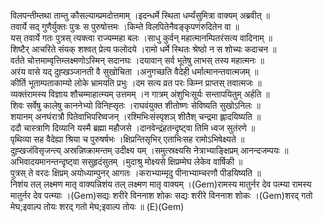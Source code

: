 

  
विलपन्तीम्तथा ताम्तु कौसल्याम्प्रमदोत्तमाम् ।इदन्धर्मे स्थिता धर्म्यंसुमित्रा वाक्यम् अब्रवीत्  ॥   
तवार्ये सद् गुणैर्युक्तः पुत्रः स पुरुषोत्तमः ।किम्ते विलपितेनैवङ्कृपणंरुदितेन वा  ॥   
यस् तवार्ये गतः पुत्रस् त्यक्त्वा राज्यम्महा बलः ।साधु कुर्वन् महात्मानम्पितरंसत्य वादिनाम्  ॥   
शिष्टैर् आचरिते संयक् शश्वत् प्रेत्य फलोदये ।रामो धर्मे स्थितः श्रेष्ठो न स शोच्यः कदाचन  ॥   
वर्तते चोत्तमाम्वृत्तिम्लक्ष्मणोऽस्मिन् सदानघः ।दयावान् सर्व भूतेषु लाभस् तस्य महात्मनः  ॥   
अरंय वासे यद् दुह्खञ्जानती वै सुखोचिता ।अनुगच्छति वैदेही धर्मात्मानन्तवात्मजम्  ॥   
कीर्ति भूताम्पताकाम्यो लोके भ्रामयति प्रभुः ।दम सत्य व्रत परः किम्न प्राप्तस् तवात्मजः  ॥   
व्यक्तंरामस्य विज्ञाय शौचम्माहात्म्यम् उत्तमम् ।न गात्रम् अंशुभिःसूर्यः सन्तापयितुम् अर्हति  ॥   
शिवः सर्वेषु कालेषु काननेभ्यो विनिह्सृतः ।राघवंयुक्त शीतोष्णः सेविष्यति सुखोऽनिलः  ॥   
शयानम् अनघंरात्रौ पितेवाभिपरिष्वजन् ।रश्मिभिःसंस्पृशञ् शीतैश् चन्द्रमा ह्लादयिष्यति  ॥   
ददौ चास्त्राणि दिव्यानि यस्मै ब्रह्मा महौजसे ।दानवेन्द्रंहतन्दृष्ट्वा तिमि ध्वज सुतंरणे  ॥   
पृथिव्या सह वैदेह्या श्रिया च पुरुषर्षभः ।क्षिप्रन्तिसृभिर् एताभिःसह रामोऽभिषेक्ष्यते  ॥   
दुह्खजंविसृजन्त्य् अस्रन्निष्क्रामन्तम् उदीक्ष्य यम् ।समुत्स्रक्ष्यसि नेत्राभ्याङ्क्षिप्रम् आनन्दजम्पयः  ॥   
अभिवादयमानन्तन्दृष्ट्वा ससुहृदंसुतम् ।मुदाश्रु मोक्ष्यसे क्षिप्रम्मेघ लेकेव वार्षिकी  ॥   
पुत्रस् ते वरदः क्षिप्रम् अयोध्याम्पुनर् आगतः ।कराभ्याम्मृदु पीनाभ्याम्चरणौ पीडयिष्यति  ॥   
निशंय तल् लक्ष्मण मातृ वाक्यन्निशंय तल् लक्ष्मण मातृ वाक्यम् ।(Gem)रामस्य मातुर्नर देव पत्म्या रामस्य मातुर्नर देव पत्म्याः ।(Gem)सद्यः शरीरे विननाश शोकः सद्यः शरीरे विननाश शोकः ।(Gem)शरद् गतो मेघ;इवाल्प तोयः शरद् गतो मेघ;इवाल्प तोयः  ॥ (E)(Gem)  
